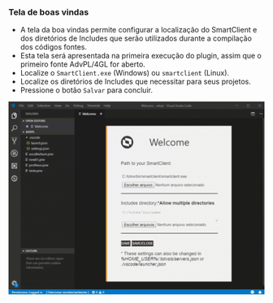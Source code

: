 ### Tela de boas vindas

- A tela da boa vindas permite configurar a localização do SmartClient e dos diretórios de Includes que serão utilizados durante a compilação dos códigos fontes.
- Esta tela será apresentada na primeira execução do plugin, assim que o primeiro fonte AdvPL/4GL for aberto.
- Localize o `SmartClient.exe` (Windows) ou `smartclient` (Linux).
- Localize os diretórios de Includes que necessitar para seus projetos.
- Pressione o botão `Salvar` para concluir.

![Welcome Page](./gifs/Welcome.gif)
